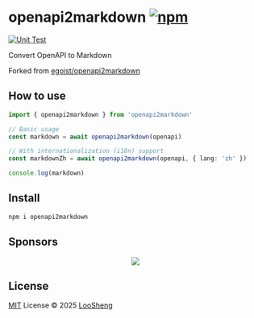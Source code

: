 # openapi2markdown [![npm](https://img.shields.io/npm/v/openapi2markdown.svg)](https://npmjs.com/package/openapi2markdown)

[![Unit Test](https://github.com/loosheng/openapi2markdown/actions/workflows/unit-test.yml/badge.svg)](https://github.com/loosheng/openapi2markdown/actions/workflows/unit-test.yml)

Convert OpenAPI to Markdown

<!-- Remove belows -->

Forked from [egoist/openapi2markdown](https://github.com/egoist/openapi2markdown)

## How to use

```ts
import { openapi2markdown } from 'openapi2markdown'

// Basic usage
const markdown = await openapi2markdown(openapi)

// With internationalization (i18n) support
const markdownZh = await openapi2markdown(openapi, { lang: 'zh' })

console.log(markdown)
```

<!-- Remove aboves -->

## Install

```bash
npm i openapi2markdown
```

## Sponsors

<p align="center">
  <a href="https://cdn.jsdelivr.net/gh/loosheng/sponsors/sponsors.svg">
    <img src='https://cdn.jsdelivr.net/gh/loosheng/sponsors/sponsors.svg'/>
  </a>
</p>

## License

[MIT](./LICENSE) License © 2025 [LooSheng](https://github.com/loosheng)
